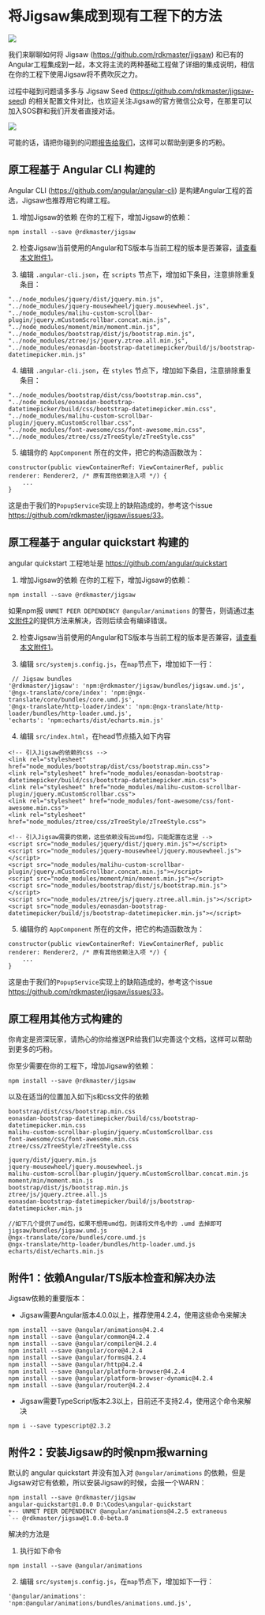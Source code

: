 
# 将Jigsaw集成到现有工程下的方法

![](title.jpg)

我们来聊聊如何将 Jigsaw (https://github.com/rdkmaster/jigsaw) 和已有的Angular工程集成到一起，本文将主流的两种基础工程做了详细的集成说明，相信在你的工程下使用Jigsaw将不费吹灰之力。

过程中碰到问题请多多与 Jigsaw Seed (<https://github.com/rdkmaster/jigsaw-seed>) 的相关配置文件对比，也欢迎关注Jigsaw的官方微信公众号，在那里可以加入SOS群和我们开发者直接对话。

![](../image/qr-weixin.jpg)

可能的话，请把你碰到的问题[报告给我们](https://github.com/rdkmaster/jigsaw/issues/new)，这样可以帮助到更多的巧粉。

## 原工程基于 Angular CLI 构建的

Angular CLI (<https://github.com/angular/angular-cli>) 是构建Angular工程的首选，Jigsaw也推荐用它构建工程。

1. 增加Jigsaw的依赖
在你的工程下，增加Jigsaw的依赖：
```
npm install --save @rdkmaster/jigsaw
```

2. 检查Jigsaw当前使用的Angular和TS版本与当前工程的版本是否兼容，[请查看本文附件1](#ver-dep)。

3. 编辑 `.angular-cli.json`，在 `scripts` 节点下，增加如下条目，注意排除重复条目：
```
"../node_modules/jquery/dist/jquery.min.js",
"../node_modules/jquery-mousewheel/jquery.mousewheel.js",
"../node_modules/malihu-custom-scrollbar-plugin/jquery.mCustomScrollbar.concat.min.js",
"../node_modules/moment/min/moment.min.js",
"../node_modules/bootstrap/dist/js/bootstrap.min.js",
"../node_modules/ztree/js/jquery.ztree.all.min.js",
"../node_modules/eonasdan-bootstrap-datetimepicker/build/js/bootstrap-datetimepicker.min.js"
```

4. 编辑 `.angular-cli.json`，在 `styles` 节点下，增加如下条目，注意排除重复条目：
```
"../node_modules/bootstrap/dist/css/bootstrap.min.css",
"../node_modules/eonasdan-bootstrap-datetimepicker/build/css/bootstrap-datetimepicker.min.css",
"../node_modules/malihu-custom-scrollbar-plugin/jquery.mCustomScrollbar.css",
"../node_modules/font-awesome/css/font-awesome.min.css",
"../node_modules/ztree/css/zTreeStyle/zTreeStyle.css"
```

5. 编辑你的 `AppComponent` 所在的文件，把它的构造函数改为：
```
constructor(public viewContainerRef: ViewContainerRef, public renderer: Renderer2, /* 原有其他依赖注入项 */) {
    ...
}
```
这是由于我们的`PopupService`实现上的缺陷造成的，参考这个issue <https://github.com/rdkmaster/jigsaw/issues/33>。

## 原工程基于 angular quickstart 构建的

angular quickstart 工程地址是 <https://github.com/angular/quickstart>

1. 增加Jigsaw的依赖
在你的工程下，增加Jigsaw的依赖：
```
npm install --save @rdkmaster/jigsaw
```
如果npm报 `UNMET PEER DEPENDENCY @angular/animations` 的警告，则请通过[本文附件2](#peer-dep-warn)的提供方法来解决，否则后续会有编译错误。

2. 检查Jigsaw当前使用的Angular和TS版本与当前工程的版本是否兼容，[请查看本文附件1](#ver-dep)。

3. 编辑 `src/systemjs.config.js`，在`map`节点下，增加如下一行：
```
 // Jigsaw bundles
'@rdkmaster/jigsaw': 'npm:@rdkmaster/jigsaw/bundles/jigsaw.umd.js',
'@ngx-translate/core/index': 'npm:@ngx-translate/core/bundles/core.umd.js',
'@ngx-translate/http-loader/index': 'npm:@ngx-translate/http-loader/bundles/http-loader.umd.js',
'echarts': 'npm:echarts/dist/echarts.min.js'
```

4. 编辑 `src/index.html`，在head节点插入如下内容
```
<!-- 引入Jigsaw的依赖的css -->
<link rel="stylesheet" href="node_modules/bootstrap/dist/css/bootstrap.min.css">
<link rel="stylesheet" href="node_modules/eonasdan-bootstrap-datetimepicker/build/css/bootstrap-datetimepicker.min.css">
<link rel="stylesheet" href="node_modules/malihu-custom-scrollbar-plugin/jquery.mCustomScrollbar.css">
<link rel="stylesheet" href="node_modules/font-awesome/css/font-awesome.min.css">
<link rel="stylesheet" href="node_modules/ztree/css/zTreeStyle/zTreeStyle.css">

<!-- 引入Jigsaw需要的依赖，这些依赖没有出umd包，只能配置在这里 -->
<script src="node_modules/jquery/dist/jquery.min.js"></script>
<script src="node_modules/jquery-mousewheel/jquery.mousewheel.js"></script>
<script src="node_modules/malihu-custom-scrollbar-plugin/jquery.mCustomScrollbar.concat.min.js"></script>
<script src="node_modules/moment/min/moment.min.js"></script>
<script src="node_modules/bootstrap/dist/js/bootstrap.min.js"></script>
<script src="node_modules/ztree/js/jquery.ztree.all.min.js"></script>
<script src="node_modules/eonasdan-bootstrap-datetimepicker/build/js/bootstrap-datetimepicker.min.js"></script>
```

5. 编辑你的 `AppComponent` 所在的文件，把它的构造函数改为：
```
constructor(public viewContainerRef: ViewContainerRef, public renderer: Renderer2, /* 原有其他依赖注入项 */) {
    ...
}
```
这是由于我们的`PopupService`实现上的缺陷造成的，参考这个issue <https://github.com/rdkmaster/jigsaw/issues/33>。

## 原工程用其他方式构建的
你肯定是资深玩家，请热心的你给推送PR给我们以完善这个文档，这样可以帮助到更多的巧粉。

你至少需要在你的工程下，增加Jigsaw的依赖：
```
npm install --save @rdkmaster/jigsaw
```

以及在适当的位置加入如下js和css文件的依赖
```
bootstrap/dist/css/bootstrap.min.css
eonasdan-bootstrap-datetimepicker/build/css/bootstrap-datetimepicker.min.css
malihu-custom-scrollbar-plugin/jquery.mCustomScrollbar.css
font-awesome/css/font-awesome.min.css
ztree/css/zTreeStyle/zTreeStyle.css

jquery/dist/jquery.min.js
jquery-mousewheel/jquery.mousewheel.js
malihu-custom-scrollbar-plugin/jquery.mCustomScrollbar.concat.min.js
moment/min/moment.min.js
bootstrap/dist/js/bootstrap.min.js
ztree/js/jquery.ztree.all.js
eonasdan-bootstrap-datetimepicker/build/js/bootstrap-datetimepicker.min.js

//如下几个提供了umd包，如果不想用umd包，则请将文件名中的 .umd 去掉即可
jigsaw/bundles/jigsaw.umd.js
@ngx-translate/core/bundles/core.umd.js
@ngx-translate/http-loader/bundles/http-loader.umd.js
echarts/dist/echarts.min.js
```

<a name="ver-dep"></a>
## 附件1：依赖Angular/TS版本检查和解决办法
Jigsaw依赖的重要版本：
- Jigsaw需要Angular版本4.0.0以上，推荐使用4.2.4，使用这些命令来解决
```
npm install --save @angular/animations@4.2.4
npm install --save @angular/common@4.2.4
npm install --save @angular/compiler@4.2.4
npm install --save @angular/core@4.2.4
npm install --save @angular/forms@4.2.4
npm install --save @angular/http@4.2.4
npm install --save @angular/platform-browser@4.2.4
npm install --save @angular/platform-browser-dynamic@4.2.4
npm install --save @angular/router@4.2.4
```
- Jigsaw需要TypeScript版本2.3以上，目前还不支持2.4，使用这个命令来解决
```
npm i --save typescript@2.3.2
```

<a name="peer-dep-warn"></a>
## 附件2：安装Jigsaw的时候npm报warning
默认的 angular quickstart 并没有加入对 `@angular/animations` 的依赖，但是Jigsaw对它有依赖，所以安装Jigsaw的时候，会报一个WARN：
```
npm install --save @rdkmaster/jigsaw
angular-quickstart@1.0.0 D:\Codes\angular-quickstart
+-- UNMET PEER DEPENDENCY @angular/animations@4.2.5 extraneous
`-- @rdkmaster/jigsaw@1.0.0-beta.8
```

解决的方法是

1. 执行如下命令
```
npm install --save @angular/animations
```

2. 编辑 `src/systemjs.config.js`，在`map`节点下，增加如下一行：
```
'@angular/animations': 'npm:@angular/animations/bundles/animations.umd.js',
```